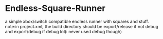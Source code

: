 # Endless-Square-Runner
a simple xbox/switch compatible endless runner with squares and stuff.
note:in project.xml, the build directory should be export/release if not debug and export/debug if debug lol(i never used debug though)
